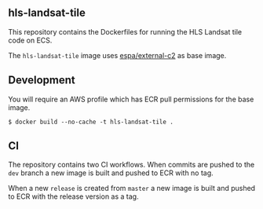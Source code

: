 ## hls-landsat-tile
This repository contains the Dockerfiles for running the HLS Landsat tile code on ECS.

The `hls-landsat-tile` image uses [espa/external-c2](https://github.com/NASA-IMPACT/espa-dockerfiles/) as base image.

## Development
You will require an AWS profile which has ECR pull permissions for the base image.

```shell
$ docker build --no-cache -t hls-landsat-tile .
```

## CI
The repository contains two CI workflows.  When commits are pushed to the `dev` branch a new image is built and pushed to ECR with no tag.

When a new `release` is created from `master` a new image is built and pushed to ECR with the release version as a tag.

